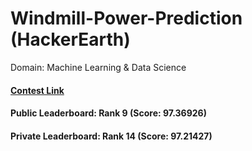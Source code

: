 # Windmill-Power-Prediction (HackerEarth)
Domain: Machine Learning &amp; Data Science

#### [Contest Link](https://www.hackerearth.com/challenges/competitive/hackerearth-machine-learning-challenge-predict-windmill-power/machine-learning/predict-the-power-kwh-produced-from-the-windmills-8-f055f832/)

#### Public Leaderboard: Rank 9 (Score: 97.36926)
#### Private Leaderboard: Rank 14 (Score: 97.21427)

